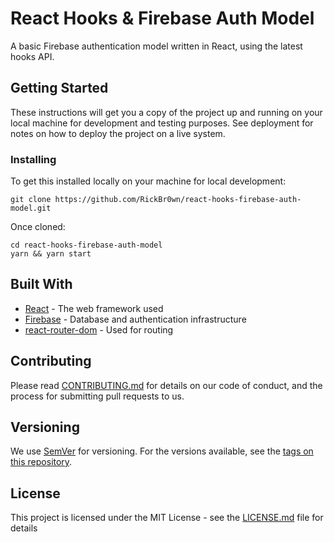 # React Hooks & Firebase Auth Model

A basic Firebase authentication model written in React, using the latest hooks API.

## Getting Started

These instructions will get you a copy of the project up and running on your local machine for development and testing purposes. See deployment for notes on how to deploy the project on a live system.

### Installing

To get this installed locally on your machine for local development:

```
git clone https://github.com/RickBr0wn/react-hooks-firebase-auth-model.git
```

Once cloned:

```
cd react-hooks-firebase-auth-model
yarn && yarn start
```

## Built With

- [React](https://reactjs.org/) - The web framework used
- [Firebase](https://firebase.google.com/) - Database and authentication infrastructure
- [react-router-dom](https://www.npmjs.com/package/react-router-dom) - Used for routing

## Contributing

Please read [CONTRIBUTING.md](https://gist.github.com/RickBr0wn/0b4a139f833e0d0bafddb0d043644b20) for details on our code of conduct, and the process for submitting pull requests to us.

## Versioning

We use [SemVer](http://semver.org/) for versioning. For the versions available, see the [tags on this repository](https://github.com/your/project/tags).

## License

This project is licensed under the MIT License - see the [LICENSE.md](LICENSE.md) file for details
